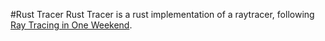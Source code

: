 #Rust Tracer
Rust Tracer is a rust implementation of a raytracer, following [Ray Tracing in One Weekend](https://raytracing.github.io/books/RayTracingInOneWeekend.html). 
